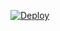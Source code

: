 [![Deploy](https://www.herokucdn.com/deploy/button.svg)](https://heroku.com/deploy?template=https://github.com/duolabmeng6/heroku_selenium)